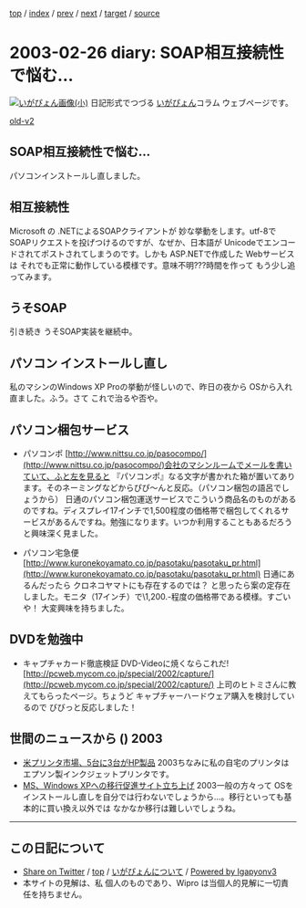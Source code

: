 [top](../index.html) 
 / [index](index.html) 
 / [prev](ig030225.html) 
 / [next](ig030301.html) 
 / [target](http://www.igapyon.jp/igapyon/diary/2003/ig030226.html) 
 / [source](https://github.com/igapyon/diary/blob/master/2003/ig030226.src.md) 

2003-02-26 diary: SOAP相互接続性で悩む…
=====================================================================================================
[![いがぴょん画像(小)](http://www.igapyon.jp/igapyon/diary/images/iga200306s.jpg "いがぴょん")](http://www.igapyon.jp/igapyon/diary/memo/memoigapyon.html) 日記形式でつづる [いがぴょん](http://www.igapyon.jp/igapyon/diary/memo/memoigapyon.html)コラム ウェブページです。

[old-v2](ig030226-orig.html)

## SOAP相互接続性で悩む…

パソコンインストールし直しました。


## 相互接続性

Microsoft の .NETによるSOAPクライアントが 妙な挙動をします。utf-8でSOAPリクエストを投げつけるのですが、なぜか、日本語が
Unicodeでエンコードされてポストされてしまうのです。しかも ASP.NETで作成した
Webサービスは それでも正常に動作している模様です。意味不明???時間を作って もう少し追ってみます。

## うそSOAP

引き続き うそSOAP実装を継続中。

## パソコン インストールし直し

私のマシンのWindows XP Proの挙動が怪しいので、昨日の夜から OSから入れ直ました。ふう。さて これで治るや否や。

## パソコン梱包サービス

* パソコンポ
  [http://www.nittsu.co.jp/pasocompo/](http://www.nittsu.co.jp/pasocompo/)会社のマシンルームでメールを書いていて、ふと左を見ると 『パソコンポ』なる文字が書かれた箱が置いてあります。そのネーミングなどからぴぴ～んと反応。（パソコン梱包の語呂でしょうから） 日通のパソコン梱包運送サービスでこういう商品名のものがあるのですね。ディスプレイ17インチで1,500程度の価格帯で梱包してくれるサービスがあるんですね。勉強になります。いつか利用することもあるだろうと興味深く見ました。
  
* パソコン宅急便
  [http://www.kuronekoyamato.co.jp/pasotaku/pasotaku_pr.html](http://www.kuronekoyamato.co.jp/pasotaku/pasotaku_pr.html)
  日通にあるんだったら クロネコヤマトにも存在するのでは？ と思ったら案の定存在しました。モニタ（17インチ）で\1,200.-程度の価格帯である模様。すごいや！
  大変興味を持ちました。

## DVDを勉強中

* キャプチャカード徹底検証 DVD-Videoに焼くならこれだ! 
  [http://pcweb.mycom.co.jp/special/2002/capture/](http://pcweb.mycom.co.jp/special/2002/capture/)
  上司のヒトミさんに教えてもらったページ。ちょうど キャプチャーハードウェア購入を検討しているので
  びびっと反応しました！

## 世間のニュースから () 2003

* [米プリンタ市場、5台に3台がHP製品](http://www.zdnet.co.jp/news/0302/26/nebt_17.html)  2003ちなみに私の自宅のプリンタはエプソン製インクジェットプリンタです。
* [MS、Windows XPへの移行促進サイト立ち上げ](http://www.zdnet.co.jp/news/0302/26/nebt_19.html)  2003一般の方々って OSをインストールし直しを自分では行わないでしょうから…。移行といっても基本的に買い換え以外では なかなか移行は難しいでしょうね。


----------------------------------------------------------------------------------------------------

## この日記について

* [Share on Twitter](https://twitter.com/intent/tweet?hashtags=igapyon%2Cdiary%2C%E3%81%84%E3%81%8C%E3%81%B4%E3%82%87%E3%82%93&text=SOAP%E7%9B%B8%E4%BA%92%E6%8E%A5%E7%B6%9A%E6%80%A7%E3%81%A7%E6%82%A9%E3%82%80%E2%80%A6&url=http%3A%2F%2Fwww.igapyon.jp%2Figapyon%2Fdiary%2F2003%2Fig030226.html) / [top](../index.html) / [いがぴょんについて](http://www.igapyon.jp/igapyon/diary/memo/memoigapyon.html) / [Powered by Igapyonv3](https://github.com/igapyon/igapyonv3)
* 本サイトの見解は、私 個人のものであり、Wipro は当個人的見解に一切責任を持ちません。 
